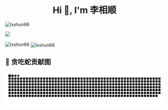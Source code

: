
<h1 align="center">Hi 👋, I'm 李相顺</h1>

<p align="left"> <img src="https://komarev.com/ghpvc/?username=lxshun66&label=Profile%20views&color=0e75b6&style=flat" alt="lxshun66" /> </p>

![](https://img.shields.io/badge/讨厌-学习-yellow) 

<p><img align="left" src="https://github-readme-stats.vercel.app/api/top-langs?username=lxshun66&show_icons=true&locale=en&layout=compact" alt="lxshun66" /></p>

<p>&nbsp;<img align="center" src="https://github-readme-stats.vercel.app/api?username=lxshun66&show_icons=true&locale=en" alt="lxshun66" /></p>


## 🐍 贪吃蛇贡献图

![贪吃蛇贡献图](https://github.com/Platane/snk/raw/output/github-contribution-grid-snake.svg)
